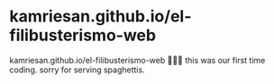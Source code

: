# kamriesan.github.io/el-filibusterismo-web
kamriesan.github.io/el-filibusterismo-web
🍝🍝🍝 this was our first time coding. sorry for serving spaghettis.
